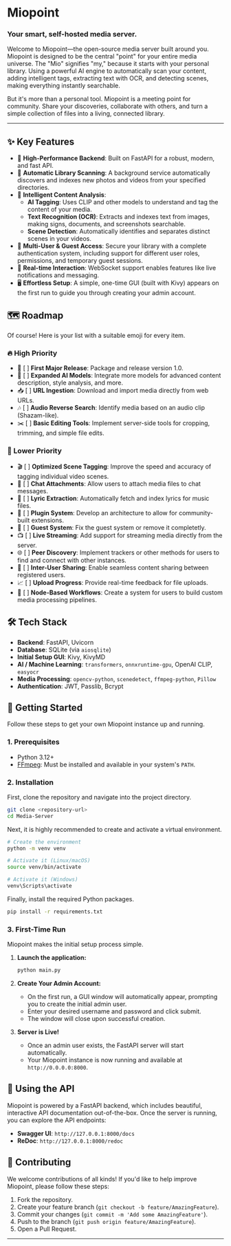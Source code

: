 # Miopoint

### Your smart, self-hosted media server.

Welcome to Miopoint—the open-source media server built around you. Miopoint is designed to be the central "point" for your entire media universe. The "Mio" signifies "my," because it starts with your personal library. Using a powerful AI engine to automatically scan your content, adding intelligent tags, extracting text with OCR, and detecting scenes, making everything instantly searchable.

But it's more than a personal tool. Miopoint is a meeting point for community. Share your discoveries, collaborate with others, and turn a simple collection of files into a living, connected library.

---

## ✨ Key Features

-   🚀 **High-Performance Backend**: Built on FastAPI for a robust, modern, and fast API.
-   📂 **Automatic Library Scanning**: A background service automatically discovers and indexes new photos and videos from your specified directories.
-   🧠 **Intelligent Content Analysis**:
    -   **AI Tagging**: Uses CLIP and other models to understand and tag the content of your media.
    -   **Text Recognition (OCR)**: Extracts and indexes text from images, making signs, documents, and screenshots searchable.
    -   **Scene Detection**: Automatically identifies and separates distinct scenes in your videos.
-   👥 **Multi-User & Guest Access**: Secure your library with a complete authentication system, including support for different user roles, permissions, and temporary guest sessions.
-   💬 **Real-time Interaction**: WebSocket support enables features like live notifications and messaging.
-   🖥️ **Effortless Setup**: A simple, one-time GUI (built with Kivy) appears on the first run to guide you through creating your admin account.

## 🗺️ Roadmap

Of course! Here is your list with a suitable emoji for every item.

### 🔥 High Priority
-   🚀 [ ] **First Major Release**: Package and release version 1.0.
-   🧠 [ ] **Expanded AI Models**: Integrate more models for advanced content description, style analysis, and more.
-   📥 [ ] **URL Ingestion**: Download and import media directly from web URLs.
-   🎶 [ ] **Audio Reverse Search**: Identify media based on an audio clip (Shazam-like).
-   ✂️ [ ] **Basic Editing Tools**: Implement server-side tools for cropping, trimming, and simple file edits.

### 🐢 Lower Priority
-   🎬 [ ] **Optimized Scene Tagging**: Improve the speed and accuracy of tagging individual video scenes.
-   📎 [ ] **Chat Attachments**: Allow users to attach media files to chat messages.
-   🎤 [ ] **Lyric Extraction**: Automatically fetch and index lyrics for music files.
-   🔌 [ ] **Plugin System**: Develop an architecture to allow for community-built extensions.
-   👥 [ ] **Guest System**: Fix the guest system or remove it completetly.
-   📺 [ ] **Live Streaming**: Add support for streaming media directly from the server.
-   🌐 [ ] **Peer Discovery**: Implement trackers or other methods for users to find and connect with other instances.
-   🤝 [ ] **Inter-User Sharing**: Enable seamless content sharing between registered users.
-   📈 [ ] **Upload Progress**: Provide real-time feedback for file uploads.
-   🔗 [ ] **Node-Based Workflows**: Create a system for users to build custom media processing pipelines.

## 🛠️ Tech Stack

-   **Backend**: FastAPI, Uvicorn
-   **Database**: SQLite (via `aiosqlite`)
-   **Initial Setup GUI**: Kivy, KivyMD
-   **AI / Machine Learning**: `transformers`, `onnxruntime-gpu`, OpenAI CLIP, `easyocr`
-   **Media Processing**: `opencv-python`, `scenedetect`, `ffmpeg-python`, `Pillow`
-   **Authentication**: JWT, Passlib, Bcrypt

## 🚀 Getting Started

Follow these steps to get your own Miopoint instance up and running.

### 1. Prerequisites

-   Python 3.12+
-   [FFmpeg](https://ffmpeg.org/download.html): Must be installed and available in your system's `PATH`.

### 2. Installation

First, clone the repository and navigate into the project directory.
```bash
git clone <repository-url>
cd Media-Server
```

Next, it is highly recommended to create and activate a virtual environment.
```bash
# Create the environment
python -m venv venv

# Activate it (Linux/macOS)
source venv/bin/activate

# Activate it (Windows)
venv\Scripts\activate
```

Finally, install the required Python packages.
```bash
pip install -r requirements.txt
```

### 3. First-Time Run

Miopoint makes the initial setup process simple.

1.  **Launch the application:**
    ```bash
    python main.py
    ```

2.  **Create Your Admin Account:**
    -   On the first run, a GUI window will automatically appear, prompting you to create the initial admin user.
    -   Enter your desired username and password and click submit.
    -   The window will close upon successful creation.

3.  **Server is Live!**
    -   Once an admin user exists, the FastAPI server will start automatically.
    -   Your Miopoint instance is now running and available at `http://0.0.0.0:8000`.

## 🔌 Using the API

Miopoint is powered by a FastAPI backend, which includes beautiful, interactive API documentation out-of-the-box. Once the server is running, you can explore the API endpoints:

-   **Swagger UI**: `http://127.0.0.1:8000/docs`
-   **ReDoc**: `http://127.0.0.1:8000/redoc`

## 🤝 Contributing

We welcome contributions of all kinds! If you'd like to help improve Miopoint, please follow these steps:

1.  Fork the repository.
2.  Create your feature branch (`git checkout -b feature/AmazingFeature`).
3.  Commit your changes (`git commit -m 'Add some AmazingFeature'`).
4.  Push to the branch (`git push origin feature/AmazingFeature`).
5.  Open a Pull Request.

---

